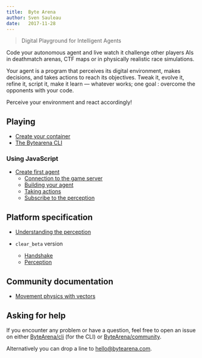 ```yaml
---
title:  Byte Arena
author: Sven Sauleau
date:   2017-11-28
---
```


> Digital Playground for Intelligent Agents

Code your autonomous agent and live watch it challenge other players AIs in deathmatch arenas, CTF maps or in physically realistic race simulations.

Your agent is a program that perceives its digital environment, makes decisions, and takes actions to reach its objectives. Tweak it, evolve it, refine it, script it, make it learn — whatever works; one goal : overcome the opponents with your code.

Perceive your environment and react accordingly!

## Playing

- [Create your container](agent-container)
- [The Bytearena CLI](the-bytearena-cli)

### Using JavaScript

- [Create first agent](your-first-agent)
    - [Connection to the game server](your-first-agent#comm)
    - [Building your agent](your-first-agent#build)
    - [Taking actions](your-first-agent#take-actions)
    - [Subscribe to the perception](your-first-agent#perception)

## Platform specification

- [Understanding the perception](understanding-the-perception)

- `clear_beta` version
    - [Handshake](clear_beta-spec/handshake)
    - [Perception](clear_beta-spec/perception)

## Community documentation

- [Movement physics with vectors](https://www.xtuc.fr/notes/movement-physics-w-vectors.html)

## Asking for help

If you encounter any problem or have a question, feel free to open an issue on either [ByteArena/cli](https://github.com/ByteArena/cli/issues) (for the CLI) or [ByteArena/community](https://github.com/ByteArena/community/issues).

Alternatively you can drop a line to [hello@bytearena.com](mailto:hello@bytearena.com).

